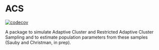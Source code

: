 # ACS

[![codecov](https://codecov.io/gh/ksauby/ACS/branch/master/graph/badge.svg?token=QO31LV3X6R)](https://codecov.io/gh/ksauby/ACS)

A package to simulate Adaptive Cluster and Restricted Adaptive Cluster Sampling and to estimate population parameters from these samples (Sauby and Christman, in prep).
